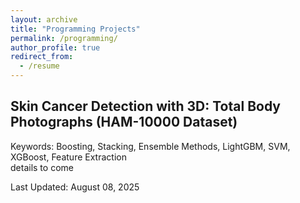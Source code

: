 ```yaml
---
layout: archive
title: "Programming Projects"
permalink: /programming/
author_profile: true
redirect_from:
  - /resume
---
```


Skin Cancer Detection with 3D: Total Body Photographs (HAM-10000 Dataset)
-------

Keywords: Boosting, Stacking, Ensemble Methods, LightGBM, SVM, XGBoost, Feature Extraction\
details to come

Last Updated: August 08, 2025
